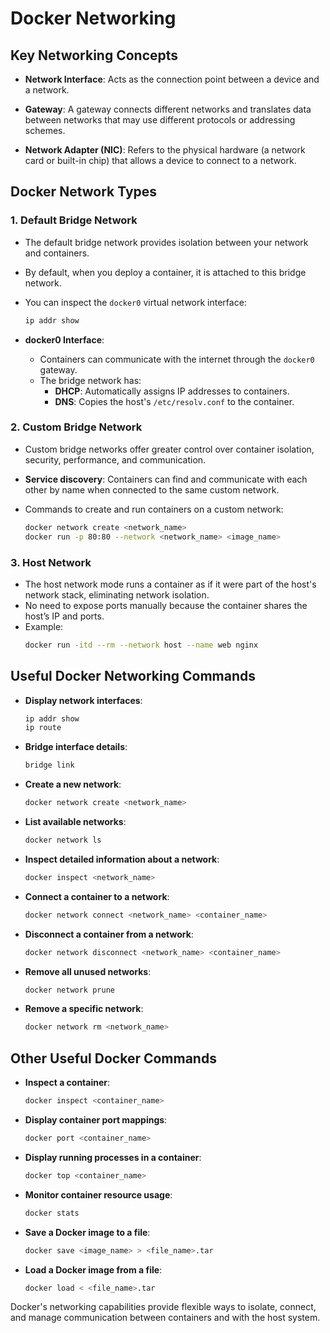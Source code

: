 # Docker Networking

## Key Networking Concepts

- **Network Interface**: Acts as the connection point between a device and a network.
  
- **Gateway**: A gateway connects different networks and translates data between networks that may use different protocols or addressing schemes.

- **Network Adapter (NIC)**: Refers to the physical hardware (a network card or built-in chip) that allows a device to connect to a network.

## Docker Network Types

### 1. Default Bridge Network

- The default bridge network provides isolation between your network and containers.
- By default, when you deploy a container, it is attached to this bridge network.
- You can inspect the `docker0` virtual network interface:
    ```bash
    ip addr show
    ```

- **docker0 Interface**:
    - Containers can communicate with the internet through the `docker0` gateway.
    - The bridge network has:
        - **DHCP**: Automatically assigns IP addresses to containers.
        - **DNS**: Copies the host's `/etc/resolv.conf` to the container.

### 2. Custom Bridge Network

- Custom bridge networks offer greater control over container isolation, security, performance, and communication.
- **Service discovery**: Containers can find and communicate with each other by name when connected to the same custom network.

- Commands to create and run containers on a custom network:
    ```bash
    docker network create <network_name>
    docker run -p 80:80 --network <network_name> <image_name>
    ```

### 3. Host Network

- The host network mode runs a container as if it were part of the host's network stack, eliminating network isolation.
- No need to expose ports manually because the container shares the host’s IP and ports.
- Example:
    ```bash
    docker run -itd --rm --network host --name web nginx
    ```

## Useful Docker Networking Commands

- **Display network interfaces**:
    ```bash
    ip addr show
    ip route
    ```

- **Bridge interface details**:
    ```bash
    bridge link
    ```

- **Create a new network**:
    ```bash
    docker network create <network_name>
    ```

- **List available networks**:
    ```bash
    docker network ls
    ```

- **Inspect detailed information about a network**:
    ```bash
    docker inspect <network_name>
    ```

- **Connect a container to a network**:
    ```bash
    docker network connect <network_name> <container_name>
    ```

- **Disconnect a container from a network**:
    ```bash
    docker network disconnect <network_name> <container_name>
    ```

- **Remove all unused networks**:
    ```bash
    docker network prune
    ```

- **Remove a specific network**:
    ```bash
    docker network rm <network_name>
    ```

## Other Useful Docker Commands

- **Inspect a container**:
    ```bash
    docker inspect <container_name>
    ```

- **Display container port mappings**:
    ```bash
    docker port <container_name>
    ```

- **Display running processes in a container**:
    ```bash
    docker top <container_name>
    ```

- **Monitor container resource usage**:
    ```bash
    docker stats
    ```

- **Save a Docker image to a file**:
    ```bash
    docker save <image_name> > <file_name>.tar
    ```

- **Load a Docker image from a file**:
    ```bash
    docker load < <file_name>.tar
    ```

Docker's networking capabilities provide flexible ways to isolate, connect, and manage communication between containers and with the host system.


